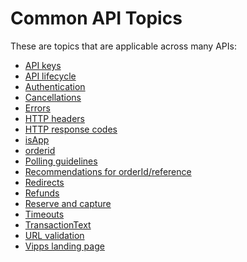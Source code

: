 <!-- START_METADATA
---
sidebar_label: "Common API topics"
sidebar_position: 50
hide_table_of_contents: true
pagination_next: null
pagination_prev: null
---
END_METADATA -->

# Common API Topics

These are topics that are applicable across many APIs:

* [API keys](api-keys.md)
* [API lifecycle](api-lifecycle.md)
* [Authentication](authentication.md)
* [Cancellations](cancel.md)
* [Errors](errors.md)
* [HTTP headers](http-headers.md)
* [HTTP response codes](http-response-codes.md)
* [isApp](isApp.md)
* [orderid](orderid.md)
* [Polling guidelines](polling-guidelines.md)
* [Recommendations for orderId/reference](orderid.md)
* [Redirects](redirects.md)
* [Refunds](refund.md)
* [Reserve and capture](reserve-and-capture.md)
* [Timeouts](timeouts.md)
* [TransactionText](transactiontext.md)
* [URL validation](url-validation.md)
* [Vipps landing page](vipps-landing-page.md)
